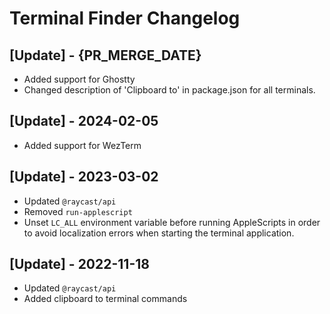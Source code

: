 # Terminal Finder Changelog

## [Update] - {PR_MERGE_DATE}

- Added support for Ghostty
- Changed description of 'Clipboard to' in package.json for all terminals.

## [Update] - 2024-02-05

- Added support for WezTerm

## [Update] - 2023-03-02

- Updated `@raycast/api`
- Removed `run-applescript`
- Unset `LC_ALL` environment variable before running AppleScripts in order to avoid localization errors when starting the terminal application.

## [Update] - 2022-11-18

- Updated `@raycast/api`
- Added clipboard to terminal commands
